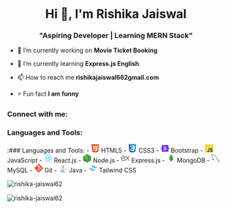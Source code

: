 <h1 align="center">Hi 👋, I'm Rishika Jaiswal</h1>
<h3 align="center">"Aspiring Developer | Learning MERN Stack"</h3>

- 🔭 I’m currently working on **Movie Ticket Booking**

- 🌱 I’m currently learning **Express.js English**

- 📫 How to reach me **rishikajaiswal662gmail.com**

- ⚡ Fun fact **I am funny**

<h3 align="left">Connect with me:</h3>

<h3 align="left">Languages and Tools:</h3> :### Languages and Tools:
- <img src="https://raw.githubusercontent.com/devicons/devicon/master/icons/html5/html5-original.svg" alt="HTML5" width="20"/> HTML5  
- <img src="https://raw.githubusercontent.com/devicons/devicon/master/icons/css3/css3-original.svg" alt="CSS3" width="20"/> CSS3  
- <img src="https://raw.githubusercontent.com/devicons/devicon/master/icons/bootstrap/bootstrap-plain.svg" alt="Bootstrap" width="20"/> Bootstrap  
- <img src="https://raw.githubusercontent.com/devicons/devicon/master/icons/javascript/javascript-original.svg" alt="JavaScript" width="20"/> JavaScript  
- <img src="https://raw.githubusercontent.com/devicons/devicon/master/icons/react/react-original.svg" alt="React.js" width="20"/> React.js  
- <img src="https://raw.githubusercontent.com/devicons/devicon/master/icons/nodejs/nodejs-original.svg" alt="Node.js" width="20"/> Node.js  
- <img src="https://raw.githubusercontent.com/devicons/devicon/master/icons/express/express-original.svg" alt="Express.js" width="20"/> Express.js  
- <img src="https://raw.githubusercontent.com/devicons/devicon/master/icons/mongodb/mongodb-original.svg" alt="MongoDB" width="20"/> MongoDB  
- <img src="https://raw.githubusercontent.com/devicons/devicon/master/icons/mysql/mysql-original.svg" alt="MySQL" width="20"/> MySQL  
- <img src="https://raw.githubusercontent.com/devicons/devicon/master/icons/git/git-original.svg" alt="Git" width="20"/> Git  
- <img src="https://raw.githubusercontent.com/devicons/devicon/master/icons/java/java-original.svg" alt="Java" width="20"/> Java  
- <img src="https://raw.githubusercontent.com/devicons/devicon/master/icons/tailwindcss/tailwindcss-plain.svg" alt="Tailwind CSS" width="20"/> Tailwind CSS  


<p><img align="center" src="https://github-readme-stats.vercel.app/api/top-langs?username=rishika-jaiswal62&show_icons=true&locale=en&layout=compact" alt="rishika-jaiswal62" /></p>

<p><img align="center" src="https://github-readme-streak-stats.herokuapp.com/?user=rishika-jaiswal62&" alt="rishika-jaiswal62" /></p>

